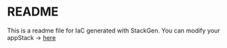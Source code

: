 # README
This is a readme file for IaC generated with StackGen.
You can modify your appStack -> [here](http://main.dev.stackgen.com/appstacks/a39a0948-4732-455e-9216-65a6c9262b49)
